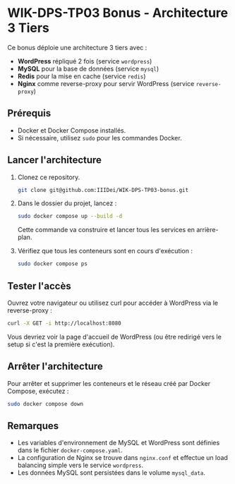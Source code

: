 # WIK-DPS-TP03 Bonus - Architecture 3 Tiers

Ce bonus déploie une architecture 3 tiers avec :
- **WordPress** répliqué 2 fois (service `wordpress`)
- **MySQL** pour la base de données (service `mysql`)
- **Redis** pour la mise en cache (service `redis`)
- **Nginx** comme reverse-proxy pour servir WordPress (service `reverse-proxy`)

## Prérequis

- Docker et Docker Compose installés.
- Si nécessaire, utilisez `sudo` pour les commandes Docker.

## Lancer l'architecture

1. Clonez ce repository.
   ```bash
   git clone git@github.com:IIIDei/WIK-DPS-TP03-bonus.git
   ```
2. Dans le dossier du projet, lancez :
   ```bash
   sudo docker compose up --build -d
   ```
   Cette commande va construire et lancer tous les services en arrière-plan.

3. Vérifiez que tous les conteneurs sont en cours d'exécution :
   ```bash
   sudo docker compose ps
   ```

## Tester l'accès

Ouvrez votre navigateur ou utilisez curl pour accéder à WordPress via le reverse-proxy :
```bash
curl -X GET -i http://localhost:8080
```
Vous devriez voir la page d'accueil de WordPress (ou être redirigé vers le setup si c'est la première exécution).

## Arrêter l'architecture

Pour arrêter et supprimer les conteneurs et le réseau créé par Docker Compose, exécutez :
```bash
sudo docker compose down
```

## Remarques

- Les variables d'environnement de MySQL et WordPress sont définies dans le fichier `docker-compose.yaml`.
- La configuration de Nginx se trouve dans `nginx.conf` et effectue un load balancing simple vers le service `wordpress`.
- Les données MySQL sont persistées dans le volume `mysql_data`.
